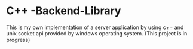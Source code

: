 # C++ -Backend-Library
This is my own implementation of a server application by using c++ and unix socket api provided by windows operating system.
(This project is in progress)
